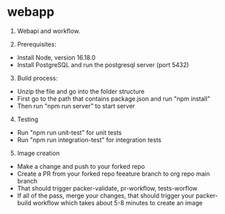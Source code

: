 # webapp
1. Webapi and workflow.

2. Prerequisites: 
- Install Node, version 16.18.0
- Install PostgreSQL and run the postgresql server (port 5432)

3. Build process:
 - Unzip the file and go into the folder structure
 - First go to the path that contains package.json and run "npm install"
 - Then run "npm run server" to start server

4. Testing
 - Run "npm run unit-test" for unit tests
 - Run "npm run integration-test" for integration tests 

 5. Image creation 
 - Make a change and push to your forked repo
 - Create a PR from your forked repo feeature branch to org repo main branch
 - That should trigger packer-validate, pr-workflow, tests-worflow
 - If all of the pass, merge your changes, that should trigger your packer-build workflow which takes about 5-8 minutes to create an image 